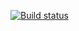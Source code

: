 [![Build status](https://ci.appveyor.com/api/projects/status/bkk1yffd64s3bcij?svg=true)](https://ci.appveyor.com/project/PaulDehant/add-veyor)
